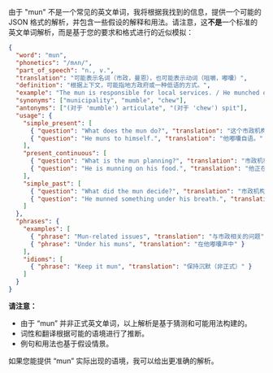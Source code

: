 由于 "mun" 不是一个常见的英文单词，我将根据我找到的信息，提供一个可能的 JSON 格式的解析，并包含一些假设的解释和用法。请注意，这**不是**一个标准的英文单词解析，而是基于您的要求和格式进行的近似模拟：

```json
{
  "word": "mun",
  "phonetics": "/mʌn/",
  "part_of_speech": "n., v.",
  "translation": "可能表示名词（市政，曼恩），也可能表示动词（咀嚼，嘟囔）",
  "definition": "根据上下文，可能指地方政府或一种低语的方式。",
  "example": "The mun is responsible for local services. / He munched on his sandwich.",
  "synonyms": ["municipality", "mumble", "chew"],
  "antonyms": ["(对于 'mumble') articulate", "(对于 'chew') spit"],
  "usage": {
    "simple_present": [
      { "question": "What does the mun do?", "translation": "这个市政机构做什么？" },
      { "question": "He muns to himself.", "translation": "他嘟囔自语。" }
    ],
    "present_continuous": [
      { "question": "What is the mun planning?", "translation": "市政机构正在计划什么？" },
      { "question": "He is munning on his food.", "translation": "他正在慢慢咀嚼食物。" }
    ],
    "simple_past": [
      { "question": "What did the mun decide?", "translation": "市政机构决定了什么？" },
      { "question": "He munned something under his breath.", "translation": "他小声嘟囔了什么。" }
    ]
  },
  "phrases": {
    "examples": [
      { "phrase": "Mun-related issues", "translation": "与市政相关的问题" },
      { "phrase": "Under his muns", "translation": "在他嘟囔声中" }
    ],
    "idioms": [
      { "phrase": "Keep it mun", "translation": "保持沉默（非正式）" }
    ]
  }
}
```

**请注意：**

*   由于 “mun” 并非正式英文单词，以上解析是基于猜测和可能用法构建的。
*   词性和翻译根据可能的语境进行了推断。
*   例句和用法也基于假设情景。

如果您能提供 “mun” 实际出现的语境，我可以给出更准确的解析。
 